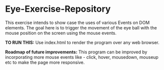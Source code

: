 # Eye-Exercise-Repository

This exercise intends to show case the uses of various Events on DOM elements. The goal here is to trigger the movement of the eye ball with the mouse position on the screen using the mouse events.

**TO RUN THIS:**
Use index.html to render the program over any web browser.

**Roadmap of future improvements:** This program can be improved by incorporating more mouse events like - click, hover, mousedown, mouseup etc to make the page more responsive.

